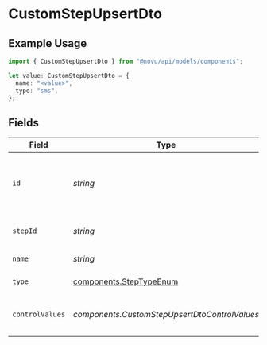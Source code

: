 # CustomStepUpsertDto

## Example Usage

```typescript
import { CustomStepUpsertDto } from "@novu/api/models/components";

let value: CustomStepUpsertDto = {
  name: "<value>",
  type: "sms",
};
```

## Fields

| Field                                                              | Type                                                               | Required                                                           | Description                                                        |
| ------------------------------------------------------------------ | ------------------------------------------------------------------ | ------------------------------------------------------------------ | ------------------------------------------------------------------ |
| `id`                                                               | *string*                                                           | :heavy_minus_sign:                                                 | Database identifier of the step. Used for updating the step.       |
| `stepId`                                                           | *string*                                                           | :heavy_minus_sign:                                                 | Unique identifier for the step                                     |
| `name`                                                             | *string*                                                           | :heavy_check_mark:                                                 | Name of the step                                                   |
| `type`                                                             | [components.StepTypeEnum](../../models/components/steptypeenum.md) | :heavy_check_mark:                                                 | Type of the step                                                   |
| `controlValues`                                                    | *components.CustomStepUpsertDtoControlValues*                      | :heavy_minus_sign:                                                 | Control values for the Custom step.                                |